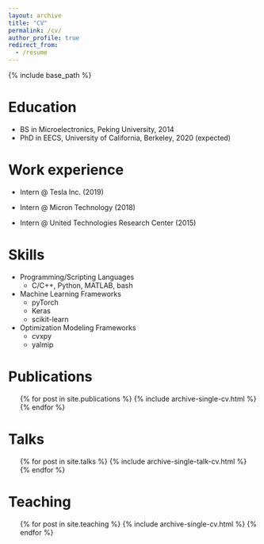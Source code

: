 ```yaml
---
layout: archive
title: "CV"
permalink: /cv/
author_profile: true
redirect_from:
  - /resume
---
```


{% include base_path %}

Education
======
* BS in Microelectronics, Peking University, 2014
* PhD in EECS, University of California, Berkeley, 2020 (expected)

Work experience
======
* Intern @ Tesla Inc. (2019)

* Intern @ Micron Technology (2018)
  
* Intern @ United Technologies Research Center (2015)
  
Skills
======
* Programming/Scripting Languages
  * C/C++, Python, MATLAB, bash
* Machine Learning Frameworks
  * pyTorch
  * Keras
  * scikit-learn
* Optimization Modeling Frameworks
  * cvxpy
  * yalmip

Publications
======
  <ul>{% for post in site.publications %}
    {% include archive-single-cv.html %}
  {% endfor %}</ul>
  
Talks
======
  <ul>{% for post in site.talks %}
    {% include archive-single-talk-cv.html %}
  {% endfor %}</ul>
  
Teaching
======
  <ul>{% for post in site.teaching %}
    {% include archive-single-cv.html %}
  {% endfor %}</ul>

